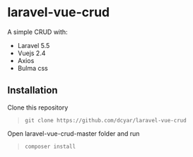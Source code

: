 # laravel-vue-crud

A simple CRUD with:
- Laravel 5.5
- Vuejs 2.4
- Axios
- Bulma css

## Installation
Clone this repository
> ``` git clone https://github.com/dcyar/laravel-vue-crud ```

Open laravel-vue-crud-master folder and run
> ``` composer install ```
